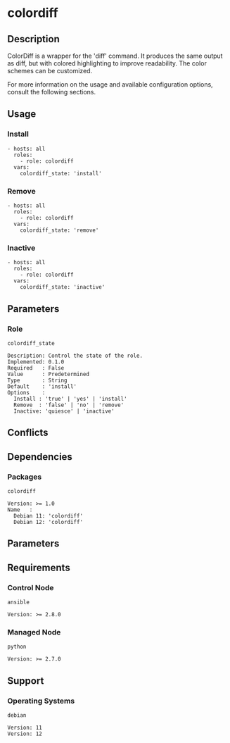 # colordiff

## Description

ColorDiff is a wrapper for the 'diff' command. It produces the same output as
diff, but with colored highlighting to improve readability. The color schemes
can be customized.

For more information on the usage and available configuration options,
consult the following sections.

## Usage

### Install

```
- hosts: all
  roles:
    - role: colordiff
  vars:
    colordiff_state: 'install'
```

### Remove

```
- hosts: all
  roles:
    - role: colordiff
  vars:
    colordiff_state: 'remove'
```

### Inactive

```
- hosts: all
  roles:
    - role: colordiff
  vars:
    colordiff_state: 'inactive'
```

## Parameters

### Role

`colordiff_state`

    Description: Control the state of the role.
    Implemented: 0.1.0
    Required   : False
    Value      : Predetermined
    Type       : String
    Default    : 'install'
    Options    :
      Install : 'true' | 'yes' | 'install'
      Remove  : 'false' | 'no' | 'remove'
      Inactive: 'quiesce' | 'inactive'

## Conflicts

## Dependencies

### Packages

`colordiff`

    Version: >= 1.0
    Name   :
      Debian 11: 'colordiff'
      Debian 12: 'colordiff'

## Parameters

## Requirements

### Control Node

`ansible`

    Version: >= 2.8.0

### Managed Node

`python`

    Version: >= 2.7.0

## Support

### Operating Systems

`debian`

    Version: 11
    Version: 12
